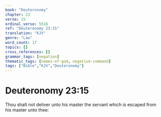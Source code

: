 ```yaml
---
book: "Deuteronomy"
chapter: 23
verse: 15
ordinal_verse: 5516
ref: "Deuteronomy 23:15"
translation: "KJV"
genre: "Law"
word_count: 17
topics: []
cross_references: []
grammar_tags: [negation]
thematic_tags: [names-of-god, negative-command]
tags: ["Bible","KJV","Deuteronomy"]
---
```


# Deuteronomy 23:15

Thou shalt not deliver unto his master the servant which is escaped from his master unto thee:
